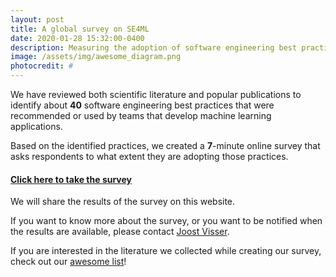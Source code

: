 ```yaml
---
layout: post
title: A global survey on SE4ML
date: 2020-01-28 15:32:00-0400
description: Measuring the adoption of software engineering best practices for machine learning.
image: /assets/img/awesome_diagram.png
photocredit: #
---
```


We have reviewed both scientific literature and popular publications to identify about **40** software engineering best practices that were recommended or used by teams that develop machine learning applications.

Based on the identified practices, we created a **7**-minute online survey that asks respondents to what extent they are adopting those practices.

#### [Click here to take the survey](https://leidenuniv.eu.qualtrics.com/jfe/form/SV_cJhJOkx3CIm8sEB)

We will share the results of the survey on this website.

If you want to know more about the survey, or you want to be notified when the results are available, please contact <a href="mailto:j.m.w.visser@liacs.leidenuniv.nl"> Joost Visser</a>.

If you are interested in the literature we collected while creating our survey, check out our <a href="https://github.com/SE-ML/awesome-seml/blob/master/readme.md" target="_blank">awesome list</a>!


